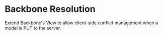 Backbone Resolution
===================

Extend Backbone's View to allow client-side conflict management when a model is PUT to the server.